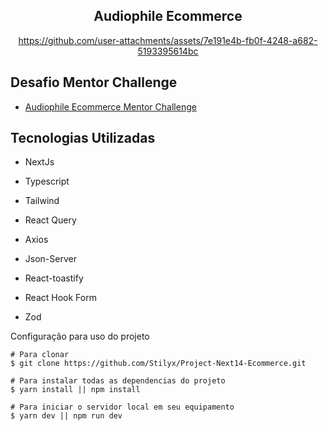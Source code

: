 
<h2 align='center'>Audiophile Ecommerce</h2>



<div align='center'>
  



https://github.com/user-attachments/assets/7e191e4b-fb0f-4248-a682-5193395614bc




</div>


  <h2>
  Desafio Mentor Challenge
  </h2>
  
  - <a href='https://www.frontendmentor.io/challenges/audiophile-ecommerce-website-C8cuSd_wx' target='_blank'>Audiophile Ecommerce Mentor Challenge</a>

</div>  


  
  <div>
  

 
  
  <h2> Tecnologias Utilizadas </h2>
  
 - <p>NextJs</p>
 - <p>Typescript</p>
 - <p>Tailwind</p>
 - <p>React Query</p>
 - <p>Axios</p>
 - <p>Json-Server</p>
 - <p>React-toastify</p>
 - <p>React Hook Form</p>
 - <p>Zod</p>

  
 </div 
  


<h2> Configuração para uso do projeto </h2>

```
# Para clonar
$ git clone https://github.com/Stilyx/Project-Next14-Ecommerce.git

# Para instalar todas as dependencias do projeto
$ yarn install || npm install

# Para iniciar o servidor local em seu equipamento
$ yarn dev || npm run dev
```
